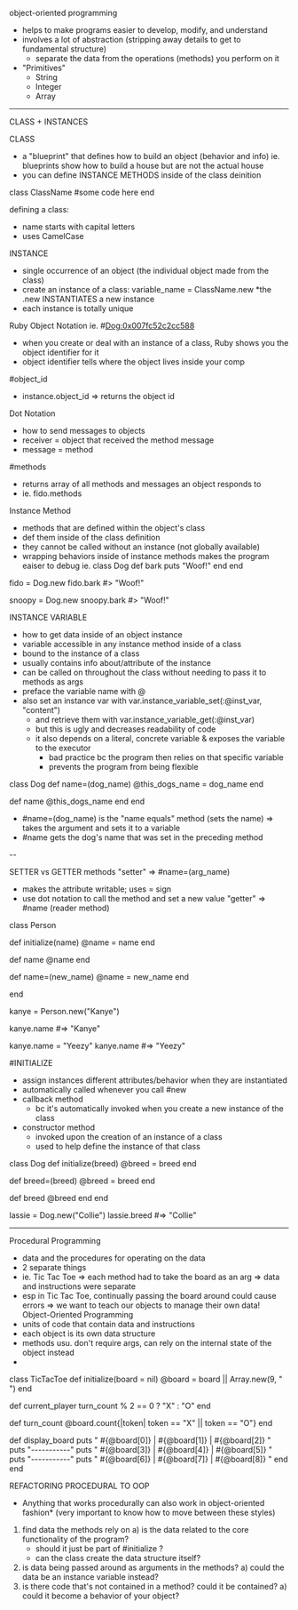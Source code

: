 object-oriented programming
  - helps to make programs easier to develop, modify, and understand
  - involves a lot of abstraction (stripping away details to get to fundamental structure)
    - separate the data from the operations (methods) you perform on it
- "Primitives"
  - String
  - Integer
  - Array

----
CLASS + INSTANCES

CLASS
- a "blueprint" that defines how to build an object (behavior and info)
  ie. blueprints show how to build a house but are not the actual house
- you can define INSTANCE METHODS inside of the class deinition

class ClassName
  #some code here
end

defining a class:
- name starts with capital letters
- uses CamelCase

INSTANCE
- single occurrence of an object (the individual object made from the class)
- create an instance of a class:
    variable_name = ClassName.new
    *the .new INSTANTIATES a new instance
- each instance is totally unique

Ruby Object Notation
ie. #<Dog:0x007fc52c2cc588>
- when you create or deal with an instance of a class, Ruby shows you the object identifier for it
- object identifier tells where the object lives inside your comp

#object_id
- instance.object_id => returns the object id

Dot Notation
- how to send messages to objects
- receiver = object that received the method message
- message = method

#methods
- returns array of all methods and messages an object responds to
- ie. fido.methods

Instance Method
- methods that are defined within the object's class
- def them inside of the class definition
- they cannot be called without an instance (not globally available)
- wrapping behaviors inside of instance methods makes the program eaiser to debug
ie.
class Dog
  def bark
    puts "Woof!"
  end
end

fido = Dog.new
fido.bark #> "Woof!"

snoopy = Dog.new
snoopy.bark #> "Woof!"

INSTANCE VARIABLE
- how to get data inside of an object instance
- variable accessible in any instance method inside of a class
- bound to the instance of a class
- usually contains info about/attribute of the instance
- can be called on throughout the class without needing to pass it to methods as args
- preface the variable name with @
- also set an instance var with var.instance_variable_set(:@inst_var, "content")
  - and retrieve them with var.instance_variable_get(:@inst_var)
  - but this is ugly and decreases readability of code
  - it also depends on a literal, concrete variable & exposes the variable to the executor
    - bad practice bc the program then relies on that specific variable
    - prevents the program from being flexible

class Dog
  def name=(dog_name)
    @this_dogs_name = dog_name
  end

  def name
    @this_dogs_name
  end
end

* #name=(dog_name) is the "name equals" method (sets the name)
=> takes the argument and sets it to a variable
* #name gets the dog's name that was set in the preceding method

--

SETTER vs GETTER methods
"setter" => #name=(arg_name)
  - makes the attribute writable; uses = sign
  - use dot notation to call the method and set a new value
"getter" => #name (reader method)

class Person

  def initialize(name)
    @name = name
  end

  def name
    @name
  end

  def name=(new_name)
    @name = new_name
  end

end

kanye = Person.new("Kanye")

kanye.name #=> "Kanye"

kanye.name = "Yeezy"
kanye.name #=> "Yeezy"

#INITIALIZE
- assign instances different attributes/behavior when they are instantiated
- automatically called whenever you call #new
- callback method
  - bc it's automatically invoked when you create a new instance of the class
- constructor method
  - invoked upon the creation of an instance of a class
  - used to help define the instance of that class

class Dog
  def initialize(breed)
    @breed = breed
  end

  def breed=(breed)
    @breed = breed
  end

  def breed
    @breed
  end
end

lassie = Dog.new("Collie")
lassie.breed #=> "Collie"

----
Procedural Programming
  - data and the procedures for operating on the data
  - 2 separate things
  - ie. Tic Tac Toe => each method had to take the board as an arg
    => data and instructions were separate
  - esp in Tic Tac Toe, continually passing the board around could cause errors
    => we want to teach our objects to manage their own data!
Object-Oriented Programming
  - units of code that contain data and instructions
  - each object is its own data structure
  - methods usu. don't require args, can rely on the internal state of the object instead
  -
class TicTacToe
  def initialize(board = nil)
    @board = board || Array.new(9, " ")
  end

  def current_player
    turn_count % 2 == 0 ? "X" : "O"
  end

  def turn_count
    @board.count{|token| token == "X" || token == "O"}
  end

  def display_board
    puts " #{@board[0]} | #{@board[1]} | #{@board[2]} "
    puts "-----------"
    puts " #{@board[3]} | #{@board[4]} | #{@board[5]} "
    puts "-----------"
    puts " #{@board[6]} | #{@board[7]} | #{@board[8]} "
  end
end

REFACTORING PROCEDURAL TO OOP
* Anything that works procedurally can also work in object-oriented fashion*
(very important to know how to move between these styles)
1) find data the methods rely on
  a) is the data related to the core functionality of the program?
    - should it just be part of #initialize ?
    - can the class create the data structure itself?
2) is data being passed around as arguments in the methods?
  a) could the data be an instance variable instead?
3) is there code that's not contained in a method? could it be contained?
  a) could it become a behavior of your object?
